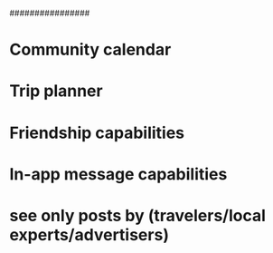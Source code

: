 ################




# Community calendar
# Trip planner
# Friendship capabilities
# In-app message capabilities
# see only posts by (travelers/local experts/advertisers)